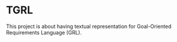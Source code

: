 # TGRL
This project is about having textual representation for Goal-Oriented Requirements Language (GRL).
